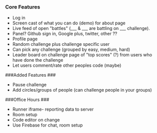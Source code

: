 ### Core Features ###
 - Log in   
 - Screen cast of what you can do (demo) for about page   
 - Live feed of open "battles" (___  & ___ are battling on ___ challenge).
 - Panel?  Github sign in, Google plus, twitter, other ??  
 - Profile page 
 - Random challenge plus challenge specific user
 - Can pick any challenge (grouped by easy, medium, hard)
 - Leader board on challenge page of "top scores" (?) from users who have done the challenge
 - Let users comment/rate other peoples code (maybe)
 

###Added Features ###
 - Pause challenge
 - Add circles/groups of people (can challenge people in your groups)
 
###Office Hours ###
 - Runner iframe- reporting data to server
 - Room setup 
 - Code editor on change
 - Use Firebase for chat, room setup
